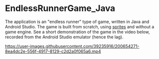 # EndlessRunnerGame_Java

The application is an "endless runner" type of game, written in Java and Android Studio. The game is built from scratch, using [sprites](https://en.wikipedia.org/wiki/Sprite_(computer_graphics)) and without a game engine. See a short demonstration of the game in the video below, recorded from the Android Studio emulator (hence the lag).


https://user-images.githubusercontent.com/39235916/200654271-8ea4dc2e-556f-4917-8129-c2d2a0f065a6.mp4

